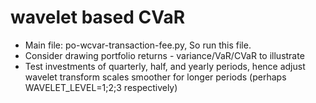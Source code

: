 # wavelet based CVaR

- Main file: po-wcvar-transaction-fee.py, So run this file.
- Consider drawing portfolio returns - variance/VaR/CVaR to illustrate
- Test investments of quarterly, half, and yearly periods, hence adjust wavelet transform scales smoother for longer periods (perhaps WAVELET_LEVEL=1;2;3 respectively)